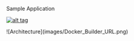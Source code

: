 Sample Application

<html>

<p><a target="_blank" rel="noopener noreferrer" href="/kunwarluthera/simple-python-pyinstaller-app/blob/master/images/Docker_Builder_URL.png"><img src="/kunwarluthera/simple-python-pyinstaller-app/raw/master/images/Docker_Builder_URL.png" alt="alt tag" style="max-width:100%;"></a></p>

</html>
![Architecture](images/Docker_Builder_URL.png)